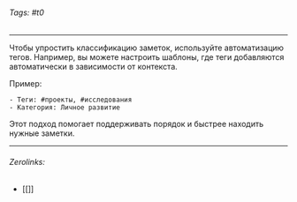 ###### Tags:  #t0
___
Чтобы упростить классификацию заметок, используйте автоматизацию тегов. Например, вы можете настроить шаблоны, где теги добавляются автоматически в зависимости от контекста.

Пример:

```
- Теги: #проекты, #исследования  
- Категория: Личное развитие  
```

Этот подход помогает поддерживать порядок и быстрее находить нужные заметки.
___
###### Zerolinks: 
- [[]]